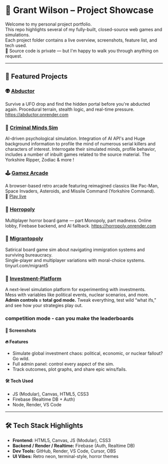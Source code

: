# 💼 Grant Wilson – Project Showcase

Welcome to my personal project portfolio.  
This repo highlights several of my fully-built, closed-source web games and simulations.  
Each project folder contains a live overview, screenshots, feature list, and tech used.  
🛑 Source code is private — but I'm happy to walk you through anything on request.

---

## 🚀 Featured Projects

### 👽 [Abductor](./abductor-showcase/README.md)  
Survive a UFO drop and find the hidden portal before you're abducted again. Procedural terrain, stealth logic, and real-time pressure.
https://abductor.onrender.com

### 🧠 [Criminal Minds Sim](./criminal-minds/README.md)  
AI-driven psychological simulation. Integration of AI API's and Huge background information to profile the mind of numerous serial killers and characters of interest.
Interrogate their simulated minds, profile behavior, includes a number of inbuilt games related to the source material. The Yorkshire Ripper, Zodiac & more !


### 🕹️ [Gamez Arcade](./gamez-arcade-showcase/README.md)  
A browser-based retro arcade featuring reimagined classics like Pac-Man, Space Invaders, Asteroids, and Missile Command (Yorkshire Command).  
🔗 [Play live](https://gamez-z3na.onrender.com)

### 🎲 [Horropoly](./horropoly-showcase/README.md)  
Multiplayer horror board game — part Monopoly, part madness. Online lobby, Firebase backend, and AI fallback.
https://horropoly.onrender.com

### 🧳 [Migrantopoly](./migrantopoly-showcase/README.md)  
Satirical board game sim about navigating immigration systems and surviving bureaucracy.  
Single-player and multiplayer variations with moral-choice systems.
tinyurl.com/migrant5

### 💸 [Investment-Platform](./investment-platform/README.md)  
A next-level simulation platform for experimenting with investments.  
Mess with variables like political events, nuclear scenarios, and more.  
**Admin controls = total god mode.** Tweak everything, test wild “what ifs,” and see how your strategies play out.
### competition mode  - can you make the leaderboards
#### 📸 Screenshots  


#### 🔥 Features
- Simulate global investment chaos: political, economic, or nuclear fallout? Go wild.
- Full admin panel: control every aspect of the sim.
- Track outcomes, plot graphs, and share epic wins/fails.

#### 🛠️ Tech Used
- JS (Modular), Canvas, HTML5, CSS3
- Firebase (Realtime DB + Auth)
- Node, Render, VS Code


---



## 🛠️ Tech Stack Highlights

- **Frontend:** HTML5, Canvas, JS (Modular), CSS3
- **Backend / Render / Realtime:** Firebase (Auth, Realtime DB)
- **Dev Tools:** GitHub, Render, VS Code, Cursor, OBS
- **UI Vibes:** Retro neon, terminal-style, horror themes

